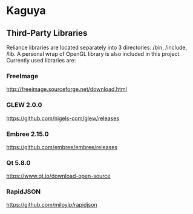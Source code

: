 # Kaguya
## Third-Party Libraries ##
Reliance libraries are located separately into 3 directories: /bin, /include, /lib. A personal wrap of OpenGL library is also included in this project.
Currently used libraries are:
### FreeImage
http://freeimage.sourceforge.net/download.html
### GLEW 2.0.0
https://github.com/nigels-com/glew/releases
### Embree 2.15.0
https://github.com/embree/embree/releases
### Qt 5.8.0
https://www.qt.io/download-open-source
### RapidJSON
https://github.com/miloyip/rapidjson